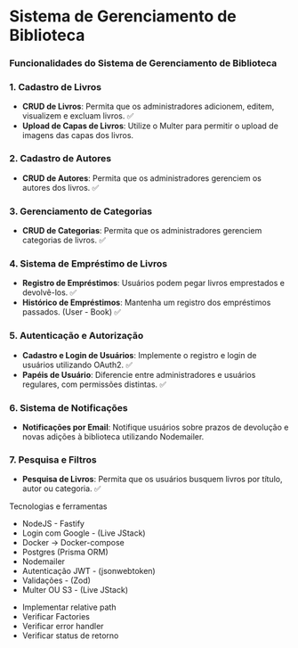 # Sistema de Gerenciamento de Biblioteca

### Funcionalidades do Sistema de Gerenciamento de Biblioteca

### 1. Cadastro de Livros

- **CRUD de Livros**: Permita que os administradores adicionem, editem, visualizem e excluam livros. ✅
- **Upload de Capas de Livros**: Utilize o Multer para permitir o upload de imagens das capas dos livros.

### 2. Cadastro de Autores

- **CRUD de Autores**: Permita que os administradores gerenciem os autores dos livros. ✅

### 3. Gerenciamento de Categorias

- **CRUD de Categorias**: Permita que os administradores gerenciem categorias de livros. ✅

### 4. Sistema de Empréstimo de Livros

- **Registro de Empréstimos**: Usuários podem pegar livros emprestados e devolvê-los. ✅
- **Histórico de Empréstimos**: Mantenha um registro dos empréstimos passados. (User - Book) ✅

### 5. Autenticação e Autorização

- **Cadastro e Login de Usuários**: Implemente o registro e login de usuários utilizando OAuth2. ✅
- **Papéis de Usuário**: Diferencie entre administradores e usuários regulares, com permissões distintas. ✅

### 6. Sistema de Notificações

- **Notificações por Email**: Notifique usuários sobre prazos de devolução e novas adições à biblioteca utilizando Nodemailer.

### 7. Pesquisa e Filtros

- **Pesquisa de Livros**: Permita que os usuários busquem livros por título, autor ou categoria. ✅

Tecnologias e ferramentas

- NodeJS - Fastify
- Login com Google - (Live JStack)
- Docker → Docker-compose
- Postgres (Prisma ORM)
- Nodemailer
- Autenticação JWT - (jsonwebtoken)
- Validações - (Zod)
- Multer OU S3 - (Live JStack)

<!-- FIXES -->
- Implementar relative path
- Verificar Factories
- Verificar error handler
- Verificar status de retorno
